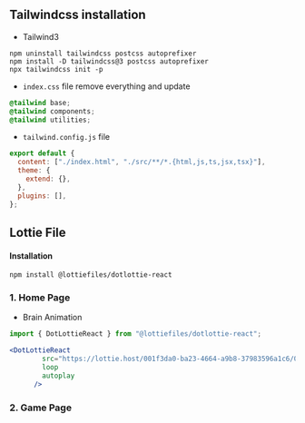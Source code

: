 ## Tailwindcss installation
- Tailwind3
```shell
npm uninstall tailwindcss postcss autoprefixer
npm install -D tailwindcss@3 postcss autoprefixer
npx tailwindcss init -p
```

- `index.css` file remove everything and update
```css
@tailwind base;
@tailwind components;
@tailwind utilities;
```
- `tailwind.config.js` file
```js
export default {
  content: ["./index.html", "./src/**/*.{html,js,ts,jsx,tsx}"],
  theme: {
    extend: {},
  },
  plugins: [],
};
```

## Lottie File
#### Installation
`npm install @lottiefiles/dotlottie-react`
### 1. Home Page
- Brain Animation
```jsx
import { DotLottieReact } from "@lottiefiles/dotlottie-react";

<DotLottieReact 
        src="https://lottie.host/001f3da0-ba23-4664-a9b8-37983596a1c6/0X8jBj6mit.lottie"
        loop
        autoplay
      />
```

### 2. Game Page